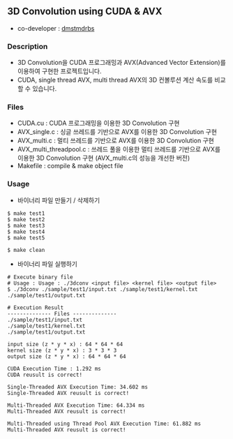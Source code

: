## **3D Convolution using CUDA & AVX**
- co-developer : [dmstmdrbs](https://github.com/dmstmdrbs)

### Description
- 3D Convolution을 CUDA 프로그래밍과 AVX(Advanced Vector Extension)를 이용하여 구현한 프로젝트입니다.
- CUDA, single thread AVX, multi thread AVX의 3D 컨볼루션 계산 속도를 비교할 수 있습니다.

### Files
- CUDA.cu : CUDA 프로그래밍을 이용한 3D Convolution 구현
- AVX_single.c : 싱글 쓰레드를 기반으로 AVX를 이용한 3D Convolution 구현
- AVX_multi.c : 멀티 쓰레드를 기반으로 AVX를 이용한 3D Convolution 구현
- AVX_multi_threadpool.c : 쓰레드 풀을 이용한 멀티 쓰레드를 기반으로 AVX를 이용한 3D Convolution 구현 (AVX_multi.c의 성능을 개선한 버전)
- Makefile : compile & make object file

### Usage
- 바이너리 파일 만들기 / 삭제하기
```shell
$ make test1
$ make test2
$ make test3
$ make test4
$ make test5

$ make clean
```

- 바이너리 파일 실행하기

```shell
# Execute binary file
# Usage : Usage : ./3dconv <input file> <kernel file> <output file>
$ ./3dconv ./sample/test1/input.txt ./sample/test1/kernel.txt ./sample/test1/output.txt

# Execution Result
-------------- Files --------------
./sample/test1/input.txt
./sample/test1/kernel.txt
./sample/test1/output.txt

input size (z * y * x) : 64 * 64 * 64
kernel size (z * y * x) : 3 * 3 * 3
output size (z * y * x) : 64 * 64 * 64

CUDA Execution Time : 1.292 ms
CUDA reusult is correct!

Single-Threaded AVX Execution Time: 34.602 ms
Single-Threaded AVX reusult is correct!

Multi-Threaded AVX Execution Time: 64.334 ms
Multi-Threaded AVX reusult is correct!

Multi-Threaded using Thread Pool AVX Execution Time: 61.882 ms
Multi-Threaded AVX reusult is correct!

```
